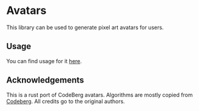 # Avatars

This library can be used to generate pixel art avatars for users.

## Usage

You can find usage for it
[here](https://github.com/IgnisDa/rust-libs/blob/258c4031f521dcfa1d3d700cc1cf5ea6fefc15f7/crates/avatars_cli/src/lib.rs#L15).

## Acknowledgements

This is a rust port of CodeBerg avatars. Algorithms are mostly copied from
[Codeberg](https://codeberg.org/Codeberg/Avatars). All credits go to the original authors.
